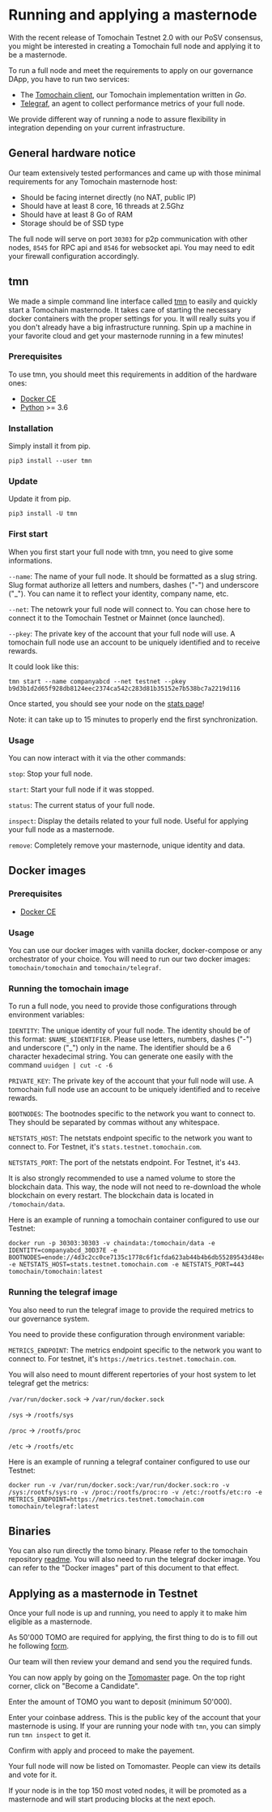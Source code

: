 # Running and applying a masternode

With the recent release of Tomochain Testnet 2.0 with our PoSV consensus, you might be interested in creating a Tomochain full node and applying it to be a masternode.

To run a full node and meet the requirements to apply on our governance DApp, you have to run two services:
- The [Tomochain client](https://github.com/tomochain/tomochain), our Tomochain implementation written in _Go_.
- [Telegraf](https://github.com/influxdata/telegraf), an agent to collect performance metrics of your full node.

We provide different way of running a node to assure flexibility in integration depending on your current infrastructure.

## General hardware notice

Our team extensively tested performances and came up with those minimal requirements for any Tomochain masternode host:

- Should be facing internet directly (no NAT, public IP)
- Should have at least 8 core, 16 threads at 2.5Ghz <!-- TODO: edit values -->
- Should have at least 8 Go of RAM
- Storage should be of SSD type

The full node will serve on port `30303` for p2p communication with other nodes, `8545` for RPC api and `8546` for websocket api.
You may need to edit your firewall configuration accordingly.

## tmn

We made a simple command line interface called [tmn](https://github.com/tomochain/masternode) to easily and quickly start a Tomochain masternode.
It takes care of starting the necessary docker containers with the proper settings for you.
It will really suits you if you don't already have a big infrastructure running.
Spin up a machine in your favorite cloud and get your masternode running in a few minutes!

### Prerequisites

To use tmn, you should meet this requirements in addition of the hardware ones:

- [Docker CE](https://docs.docker.com/install/)
- [Python](https://docs.python-guide.org/starting/install3/linux/) >= 3.6

### Installation

Simply install it from pip.

```
pip3 install --user tmn
```

### Update

Update it from pip.

```
pip3 install -U tmn
```

### First start

When you first start your full node with tmn, you need to give some informations.

`--name`: The name of your full node.
It should be formatted as a slug string.
Slug format authorize all letters and numbers, dashes ("-") and underscore ("\_").
You can name it to reflect your identity, company name, etc.

`--net`: The netowrk your full node will connect to.
You can chose here to connect it to the Tomochain Testnet or Mainnet (once launched).

`--pkey`: The private key of the account that your full node will use.
A tomochain full node use an account to be uniquely identified and to receive rewards.

It could look like this:

```
tmn start --name companyabcd --net testnet --pkey b9d3b1d2d65f928db8124eec2374ca542c283d81b35152e7b538bc7a2219d116
```

Once started, you should see your node on the [stats page](https://stats.testnet.tomochain.com)!

Note: it can take up to 15 minutes to properly end the first synchronization.

### Usage

You can now interact with it via the other commands:

`stop`: Stop your full node.

`start`: Start your full node if it was stopped.

`status`: The current status of your full node.

`inspect`: Display the details related to your full node.
Useful for applying your full node as a masternode.

`remove`: Completely remove your masternode, unique identity and data.

## Docker images

### Prerequisites

- [Docker CE](https://docs.docker.com/install/)

### Usage

You can use our docker images with vanilla docker, docker-compose or any orchestrator of your choice.
You will need to run our two docker images: `tomochain/tomochain` and `tomochain/telegraf`.

### Running the tomochain image

To run a full node, you need to provide those configurations through environment variables:

`IDENTITY`: The unique identity of your full node.
The identity should be of this format: `$NAME_$IDENTIFIER`.
Please use letters, numbers, dashes ("-") and underscore ("\_") only in the name.
The identifier should be a 6 character hexadecimal string.
You can generate one easily with the command `uuidgen | cut -c -6`

`PRIVATE_KEY`: The private key of the account that your full node will use.
A tomochain full node use an account to be uniquely identified and to receive rewards.

`BOOTNODES`: The bootnodes specific to the network you want to connect to.
They should be separated by commas without any whitespace. <!-- TODO: bootnode address? -->


`NETSTATS_HOST`: The netstats endpoint specific to the network you want to connect to.
For Testnet, it's `stats.testnet.tomochain.com`.

`NETSTATS_PORT`: The port of the netstats endpoint.
For Testnet, it's `443`. <!-- TODO: remove? and set 443 as default -->

It is also strongly recommended to use a named volume to store the blockchain data.
This way, the node will not need to re-download the whole blockchain on every restart.
The blockchain data is located in `/tomochain/data`.

Here is an example of running a tomochain container configured to use our Testnet:
```
docker run -p 30303:30303 -v chaindata:/tomochain/data -e IDENTITY=companyabcd_30D37E -e BOOTNODES=enode://4d3c2cc0ce7135c1778c6f1cfda623ab44b4b6db55289543d48ecfde7d7111fd420c42174a9f2fea511a04cf6eac4ec69b4456bfaaae0e5bd236107d3172b013@52.221.28.223:30301,enode://298780104303fcdb37a84c5702ebd9ec660971629f68a933fd91f7350c54eea0e294b0857f1fd2e8dba2869fcc36b83e6de553c386cf4ff26f19672955d9f312@13.251.101.216:30301,enode://46dba3a8721c589bede3c134d755eb1a38ae7c5a4c69249b8317c55adc8d46a369f98b06514ecec4b4ff150712085176818d18f59a9e6311a52dbe68cff5b2ae@13.250.94.232:30301 -e NETSTATS_HOST=stats.testnet.tomochain.com -e NETSTATS_PORT=443 tomochain/tomochain:latest
```

### Running the telegraf image

You also need to run the telegraf image to provide the required metrics to our governance system.

You need to provide these configuration through environment variable:

`METRICS_ENDPOINT`: The metrics endpoint specific to the network you want to connect to.
For testnet, it's `https://metrics.testnet.tomochain.com`.

You will also need to mount different repertories of your host system to let telegraf get the metrics:

`/var/run/docker.sock` -> `/var/run/docker.sock`

`/sys` -> `/rootfs/sys`

`/proc` -> `/rootfs/proc`

`/etc` -> `/rootfs/etc`

Here is an example of running a telegraf container configured to use our Testnet: <!-- TODO update images! infra-telegraf:devnet -> telegraf:latest -->
```
docker run -v /var/run/docker.sock:/var/run/docker.sock:ro -v /sys:/rootfs/sys:ro -v /proc:/rootfs/proc:ro -v /etc:/rootfs/etc:ro -e METRICS_ENDPOINT=https://metrics.testnet.tomochain.com tomochain/telegraf:latest
```

## Binaries

You can also run directly the tomo binary.
Please refer to the tomochain repository [readme](https://github.com/tomochain/tomochain).
You will also need to run the telegraf docker image.
You can refer to the "Docker images" part of this document to that effect.

## Applying as a masternode in Testnet

Once your full node is up and running, you need to apply it to make him eligible as a masternode.

As 50'000 TOMO are required for applying, the first thing to do is to fill out he following [form](https://docs.google.com/forms/d/183UxYRET9I183L7lFHCredjaTd9oj4kmf4UdH7eLNNs).

Our team will then review your demand and send you the required funds.

You can now apply by going on the [Tomomaster](https://master.testnet.tomochain.com) page.
On the top right corner, click on "Become a Candidate".

Enter the amount of TOMO you want to deposit (minimum 50'000).

Enter your coinbase address. This is the public key of the account that your masternode is using. If your are running your node with `tmn`, you can simply run `tmn inspect` to get it.

Confirm with apply and proceed to make the payement.

Your full node will now be listed on Tomomaster. People can view its details and vote for it.

If your node is in the top 150 most voted nodes, it will be promoted as a masternode and will start producing blocks at the next epoch.
